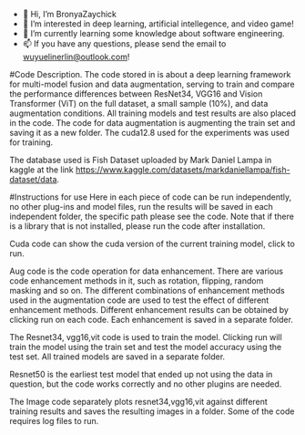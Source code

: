 - 👋 Hi, I’m BronyaZaychick
- 👀 I’m interested in deep learning, artificial intellegence, and video game!
- 🌱 I’m currently learning some knowledge about software engineering.
- 📫 If you have any questions, please send the email to wuyuelinerlin@outlook.com! 

#Code Description.
The code stored in is about a deep learning framework for multi-model fusion and data augmentation, serving to train and compare the performance differences between ResNet34, VGG16 and Vision Transformer (ViT) on the full dataset, a small sample (10%), and data augmentation conditions. All training models and test results are also placed in the code. The code for data augmentation is augmenting the train set and saving it as a new folder. The cuda12.8 used for the experiments was used for training.

The database used is Fish Dataset uploaded by Mark Daniel Lampa in kaggle at the link https://www.kaggle.com/datasets/markdaniellampa/fish-dataset/data.

#Instructions for use
Here in each piece of code can be run independently, no other plug-ins and model files, run the results will be saved in each independent folder, the specific path please see the code. Note that if there is a library that is not installed, please run the code after installation.

Cuda code can show the cuda version of the current training model, click to run.

Aug code is the code operation for data enhancement. There are various code enhancement methods in it, such as rotation, flipping, random masking and so on. The different combinations of enhancement methods used in the augmentation code are used to test the effect of different enhancement methods. Different enhancement results can be obtained by clicking run on each code. Each enhancement is saved in a separate folder.

The Resnet34, vgg16,vit code is used to train the model. Clicking run will train the model using the train set and test the model accuracy using the test set. All trained models are saved in a separate folder.

Resnet50 is the earliest test model that ended up not using the data in question, but the code works correctly and no other plugins are needed.

The Image code separately plots resnet34,vgg16,vit against different training results and saves the resulting images in a folder. Some of the code requires log files to run.
